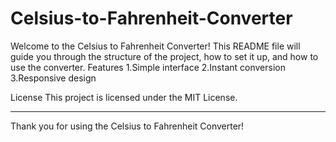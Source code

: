 # Celsius-to-Fahrenheit-Converter
Welcome to the Celsius to Fahrenheit Converter! This README file will guide you through the structure of the project, how to set it up, and how to use the converter.
Features
1.Simple interface
2.Instant conversion
3.Responsive design

License
This project is licensed under the MIT License.

<hr/>Thank you for using the Celsius to Fahrenheit Converter!






